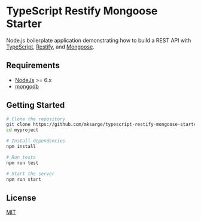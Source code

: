 # TypeScript Restify Mongoose Starter

Node.js boilerplate application demonstrating how to build a REST API with
[TypeScript][ts], [Restify][restify], and [Mongoose][mongoose].

## Requirements

* [NodeJs](http://nodejs.org) >= 6.x 
* [mongodb](http://mongodb.org)

## Getting Started

```sh
# Clone the repository
git clone https://github.com/mksarge/typescript-restify-mongoose-starter.git myproject
cd myproject

# Install dependencies
npm install

# Run tests
npm run test

# Start the server
npm run start
```

## License

[MIT][license]

[ts]: <https://www.typescriptlang.org/>
[restify]: <http://restify.com/>
[mongoose]: <http://mongoosejs.com/>
[license]: <https://github.com/mksarge/typescript-restify-mongoose-starter/blob/master/LICENSE.txt>
